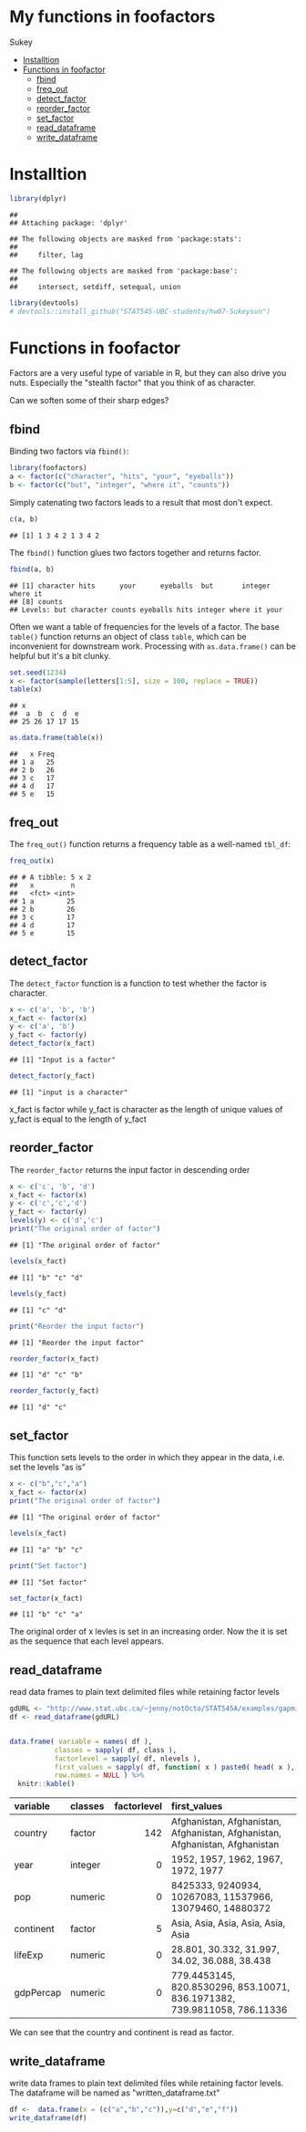 My functions in foofactors
================
Sukey

-   [Installtion](#installtion)
-   [Functions in foofactor](#functions-in-foofactor)
    -   [fbind](#fbind)
    -   [freq\_out](#freq_out)
    -   [detect\_factor](#detect_factor)
    -   [reorder\_factor](#reorder_factor)
    -   [set\_factor](#set_factor)
    -   [read\_dataframe](#read_dataframe)
    -   [write\_dataframe](#write_dataframe)

Installtion
===========

``` r
library(dplyr)
```

    ## 
    ## Attaching package: 'dplyr'

    ## The following objects are masked from 'package:stats':
    ## 
    ##     filter, lag

    ## The following objects are masked from 'package:base':
    ## 
    ##     intersect, setdiff, setequal, union

``` r
library(devtools)
# devtools::install_github("STAT545-UBC-students/hw07-Sukeysun")
```

Functions in foofactor
======================

Factors are a very useful type of variable in R, but they can also drive you nuts. Especially the "stealth factor" that you think of as character.

Can we soften some of their sharp edges?

fbind
-----

Binding two factors via `fbind()`:

``` r
library(foofactors)
a <- factor(c("character", "hits", "your", "eyeballs"))
b <- factor(c("but", "integer", "where it", "counts"))
```

Simply catenating two factors leads to a result that most don't expect.

``` r
c(a, b)
```

    ## [1] 1 3 4 2 1 3 4 2

The `fbind()` function glues two factors together and returns factor.

``` r
fbind(a, b)
```

    ## [1] character hits      your      eyeballs  but       integer   where it 
    ## [8] counts   
    ## Levels: but character counts eyeballs hits integer where it your

Often we want a table of frequencies for the levels of a factor. The base `table()` function returns an object of class `table`, which can be inconvenient for downstream work. Processing with `as.data.frame()` can be helpful but it's a bit clunky.

``` r
set.seed(1234)
x <- factor(sample(letters[1:5], size = 100, replace = TRUE))
table(x)
```

    ## x
    ##  a  b  c  d  e 
    ## 25 26 17 17 15

``` r
as.data.frame(table(x))
```

    ##   x Freq
    ## 1 a   25
    ## 2 b   26
    ## 3 c   17
    ## 4 d   17
    ## 5 e   15

freq\_out
---------

The `freq_out()` function returns a frequency table as a well-named `tbl_df`:

``` r
freq_out(x)
```

    ## # A tibble: 5 x 2
    ##   x         n
    ##   <fct> <int>
    ## 1 a        25
    ## 2 b        26
    ## 3 c        17
    ## 4 d        17
    ## 5 e        15

detect\_factor
--------------

The `detect_factor` function is a function to test whether the factor is character.

``` r
x <- c('a', 'b', 'b')
x_fact <- factor(x)
y <- c('a', 'b')
y_fact <- factor(y)
detect_factor(x_fact)
```

    ## [1] "Input is a factor"

``` r
detect_factor(y_fact)
```

    ## [1] "input is a character"

x\_fact is factor while y\_fact is character as the length of unique values of y\_fact is equal to the length of y\_fact

reorder\_factor
---------------

The `reorder_factor` returns the input factor in descending order

``` r
x <- c('c', 'b', 'd')
x_fact <- factor(x)
y <- c('c','c','d')
y_fact <- factor(y)
levels(y) <- c('d','c')
print("The original order of factor")
```

    ## [1] "The original order of factor"

``` r
levels(x_fact)
```

    ## [1] "b" "c" "d"

``` r
levels(y_fact)
```

    ## [1] "c" "d"

``` r
print("Reorder the input factor")
```

    ## [1] "Reorder the input factor"

``` r
reorder_factor(x_fact)
```

    ## [1] "d" "c" "b"

``` r
reorder_factor(y_fact)
```

    ## [1] "d" "c"

set\_factor
-----------

This function sets levels to the order in which they appear in the data, i.e. set the levels “as is”

``` r
x <- c("b","c","a")
x_fact <- factor(x)
print("The original order of factor")
```

    ## [1] "The original order of factor"

``` r
levels(x_fact)
```

    ## [1] "a" "b" "c"

``` r
print("Set factor")
```

    ## [1] "Set factor"

``` r
set_factor(x_fact)
```

    ## [1] "b" "c" "a"

The original order of x levles is set in an increasing order. Now the it is set as the sequence that each level appears.

read\_dataframe
---------------

read data frames to plain text delimited files while retaining factor levels

``` r
gdURL <- "http://www.stat.ubc.ca/~jenny/notOcto/STAT545A/examples/gapminder/data/gapminderDataFiveYear.txt"
df <- read_dataframe(gdURL)


data.frame( variable = names( df ),
           classes = sapply( df, class ),
           factorlevel = sapply( df, nlevels ),
           first_values = sapply( df, function( x ) paste0( head( x ),  collapse = ", ") ),
           row.names = NULL ) %>%
  knitr::kable()
```

| variable  | classes |  factorlevel| first\_values                                                                |
|:----------|:--------|------------:|:-----------------------------------------------------------------------------|
| country   | factor  |          142| Afghanistan, Afghanistan, Afghanistan, Afghanistan, Afghanistan, Afghanistan |
| year      | integer |            0| 1952, 1957, 1962, 1967, 1972, 1977                                           |
| pop       | numeric |            0| 8425333, 9240934, 10267083, 11537966, 13079460, 14880372                     |
| continent | factor  |            5| Asia, Asia, Asia, Asia, Asia, Asia                                           |
| lifeExp   | numeric |            0| 28.801, 30.332, 31.997, 34.02, 36.088, 38.438                                |
| gdpPercap | numeric |            0| 779.4453145, 820.8530296, 853.10071, 836.1971382, 739.9811058, 786.11336     |

We can see that the country and continent is read as factor.

write\_dataframe
----------------

write data frames to plain text delimited files while retaining factor levels. The dataframe will be named as "written\_dataframe.txt"

``` r
df <-  data.frame(x = (c("a","b","c")),y=c("d","e","f"))
write_dataframe(df)
```
